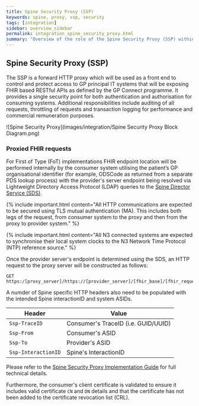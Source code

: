 ```yaml
---
title: Spine Security Proxy (SSP)
keywords: spine, proxy, ssp, security
tags: [integration]
sidebar: overview_sidebar
permalink: integration_spine_security_proxy.html
summary: "Overview of the role of the Spine Security Proxy (SSP) within GP Connect."
---
```


## Spine Security Proxy (SSP) ##

The SSP is a forward HTTP proxy which will be used as a front end to control and protect access to GP principal IT systems that will be exposing FHIR based RESTful APIs as defined by the GP Connect programme.  It provides a single security point for both authentication and authorisation for consuming systems. Additional responsibilities include auditing of all requests, throttling of requests and transaction logging for performance and commercial remuneration purposes. 

![Spine Security Proxy](images/integration/Spine Security Proxy Block Diagram.png)

### Proxied FHIR requests ###

For First of Type (FoT) implementations FHIR endpoint location will be performed internally by the consumer system utilising the patient’s GP organisational identifier (for example, ODSCode as returned from a separate PDS lookup process) with the provider's server endpoint being resolved via Lightweight Directory Access Protocol (LDAP) queries to the [Spine Director Service (SDS)](integration_spine_directory_service.html).

{% include important.html content="All HTTP communications are expected to be secured using TLS mutual authentication (MA). This includes both legs of the request, from consumer system to the proxy and then from the proxy to provider system." %}

{% include important.html content="All N3 connected systems are expected to synchronise their local system clocks to the N3 Network Time Protocol (NTP) reference source." %}

Once the provider server's endpoint is determined using the SDS, an HTTP request to the proxy server will be constructed as follows:

```http
GET https:/[proxy_server]/https://[provider_server]/[fhir_base]/[fhir_request]
```

A numder of Spine specific HTTP headers also need to be populated with the intended Spine interactionID and system ASIDs.

| Header               | Value |
|----------------------|-------|
| `Ssp-TraceID`        | Consumer's TraceID (i.e. GUID/UUID) |
| `Ssp-From`           | Consumer's ASID |
| `Ssp-To`             | Provider's ASID |
| `Ssp-InteractionID`  | Spine's InteractionID |

Please refer to the [Spine Security Proxy Implementation Guide](integration_spine_security_proxy_implementation_guide.html) for full technical details.

Furthermore, the consumer's client certificate is validated to ensure it includes valid certificate `CN` and `DN` details and that the certificate has not been added to the certificate revocation list (CRL).

